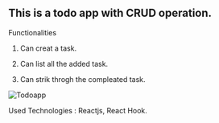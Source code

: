 ## This is a todo app with CRUD operation.

Functionalities

1. Can creat a task.

2. Can list all the added task.

3. Can strik throgh the compleated task.


![Todoapp](https://user-images.githubusercontent.com/83206716/116291708-88702400-a7b2-11eb-950d-32ec71783e06.png)


Used Technologies : Reactjs, React Hook.

